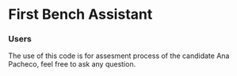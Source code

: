 # First Bench Assistant
### Users
The use of this code is for assesment process of the candidate Ana Pacheco, feel free to ask any question.
